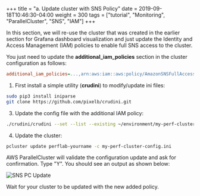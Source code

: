 +++
title = "a. Update cluster with SNS Policy"
date = 2019-09-18T10:46:30-04:00
weight = 300
tags = ["tutorial", "Monitoring", "ParallelCluster", "SNS", "IAM"]
+++

In this section, we will re-use the cluster that was created in the earlier section for Grafana dashboard visualization and just update the Identity and Access Management (IAM) policies to enable full SNS access to the cluster. 

You just need to update the **additional_iam_policies** section in the cluster configuration as follows:

```ini
additional_iam_policies=...,arn:aws:iam::aws:policy/AmazonSNSFullAccess
```

1. First install a simple utility (**crudini**) to modify/update ini files:

```bash
sudo pip3 install iniparse
git clone https://github.com/pixelb/crudini.git
```

3. Update the config file with the additional IAM policy:

```bash
./crudini/crudini --set --list --existing ~/environment/my-perf-cluster-config.ini "cluster default" additional_iam_policies arn:aws:iam::aws:policy/AmazonSNSFullAccess
```

4. Update the cluster:

```bash
pcluster update perflab-yourname -c my-perf-cluster-config.ini
```

AWS ParallelCluster will validate the configuration update and ask for confirmation. Type "Y". You should see an output as shown below:

![SNS PC Update](/images/monitoring/sns-pc-update.png)

Wait for your cluster to be updated with the new added policy.

